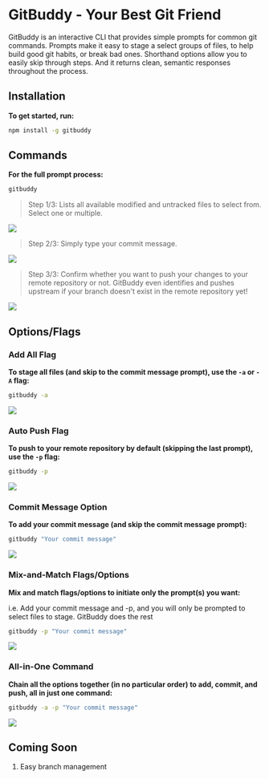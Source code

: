 # GitBuddy - Your Best Git Friend

GitBuddy is an interactive CLI that provides simple prompts for common git commands. Prompts make it easy to stage a select groups of files, to help build good git habits, or break bad ones. Shorthand options allow you to easily skip through steps. And it returns clean, semantic responses throughout the process.

## Installation

**To get started, run:**

```bash
npm install -g gitbuddy
```

## Commands

**For the full prompt process:**

```bash
gitbuddy
```

> Step 1/3: Lists all available modified and untracked files to select from. Select one or multiple.

![](https://gitbuddy.s3-us-west-2.amazonaws.com/GitBuddy_Step_1-min.gif)


> Step 2/3: Simply type your commit message.

![](https://gitbuddy.s3-us-west-2.amazonaws.com/GitBuddy_Step_2-min.gif)


> Step 3/3: Confirm whether you want to push your changes to your remote repository or not. GitBuddy even identifies and pushes upstream if your branch doesn't exist in the remote repository yet!

![](https://gitbuddy.s3-us-west-2.amazonaws.com/GitBuddy_Step_3-min.gif)


## Options/Flags

### Add All Flag

**To stage all files (and skip to the commit message prompt), use the `-a` or `-A` flag:**

```bash
gitbuddy -a
```

![](https://gitbuddy.s3-us-west-2.amazonaws.com/GitBuddy_Add_Flag-min.gif)


### Auto Push Flag

**To push to your remote repository by default (skipping the last prompt), use the `-p` flag:**

```bash
gitbuddy -p
```

![](https://gitbuddy.s3-us-west-2.amazonaws.com/GitBuddy_P_Flag-min.gif)


### Commit Message Option

**To add your commit message (and skip the commit message prompt):**

```bash
gitbuddy "Your commit message"
```

![](https://gitbuddy.s3-us-west-2.amazonaws.com/GitBuddy_Commit_Flag-min.gif)


### Mix-and-Match Flags/Options

**Mix and match flags/options to initiate only the prompt(s) you want:**

i.e. Add your commit message and -p, and you will only be prompted to select files to stage. GitBuddy does the rest

```bash
gitbuddy -p "Your commit message"
```

![](https://gitbuddy.s3-us-west-2.amazonaws.com/GitBuddy_Combo_Flags-min.gif)


### All-in-One Command

**Chain all the options together (in no particular order) to add, commit, and push, all in just one command:**

```bash
gitbuddy -a -p "Your commit message"
```

![](https://gitbuddy.s3-us-west-2.amazonaws.com/GitBuddy_All_Flags-min.gif)


## Coming Soon

1. Easy branch management
